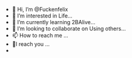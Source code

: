 - 👋 Hi, I’m @Fuckenfelix
- 👀 I’m interested in Life...
- 🌱 I’m currently learning 2BAlive...
- 💞️ I’m looking to collaborate on Using others...
- 📫 How to reach me ...
- 🤫I reach you ...
- 
<!---
Fuckenfelix/Fuckenfelix is a ✨ special ✨ repository because its `README.md` (this file) appears on your GitHub profile.
You can click the Preview link to take a look at your changes.
--->
